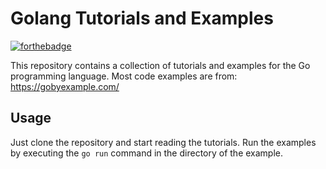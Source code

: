 # Golang Tutorials and Examples
[![forthebadge](https://forthebadge.com/images/badges/made-with-go.svg)](https://forthebadge.com)

This repository contains a collection of tutorials and examples for the Go programming language.
Most code examples are from: https://gobyexample.com/

## Usage
Just clone the repository and start reading the tutorials.
Run the examples by executing the `go run` command in the directory of the example.
